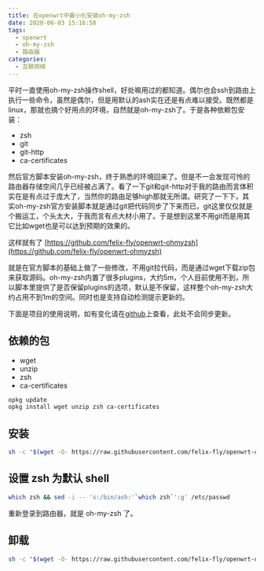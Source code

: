 ```yaml
---
title: 在openwrt中最小化安装oh-my-zsh
date: 2020-06-03 15:16:58
tags:
  - openwrt
  - oh-my-zsh
  - 路由器
categories:
  - 互联网络
---
```


平时一直使用oh-my-zsh操作shell，好处嘛用过的都知道。偶尔也会ssh到路由上执行一些命令，虽然是偶尔，但是用默认的ash实在还是有点难以接受。既然都是linux，那就也搞个好用点的环境，自然就是oh-my-zsh了。于是各种依赖包安装：

* zsh
* git
* git-http
* ca-certificates

然后官方脚本安装oh-my-zsh，终于熟悉的环境回来了。但是不一会发现可怜的路由器存储空间几乎已经被占满了。看了一下git和git-http对于我的路由而言体积实在是有点过于庞大了，当然你的路由足够high那就无所谓。研究了一下下，其实oh-my-zsh官方安装脚本就是通过git把代码同步了下来而已，git这里仅仅就是个搬运工，个头太大，于我而言有点大材小用了。于是想到这里不用git而是用其它比如wget也是可以达到预期的效果的。

这样就有了 [https://github.com/felix-fly/openwrt-ohmyzsh](https://github.com/felix-fly/openwrt-ohmyzsh)

就是在官方脚本的基础上做了一些修改，不用git拉代码，而是通过wget下载zip包来获取源码。oh-my-zsh内置了很多plugins，大约5m，个人目前使用不到，所以脚本里提供了是否保留plugins的选项，默认是不保留，这样整个oh-my-zsh大约占用不到1m的空间。同时也是支持自动检测提示更新的。

下面是项目的使用说明，如有变化请在[github](https://github.com/felix-fly/openwrt-ohmyzsh)上查看，此处不会同步更新。

## 依赖的包

* wget
* unzip
* zsh
* ca-certificates

```bash
opkg update
opkg install wget unzip zsh ca-certificates
```

## 安装

```bash
sh -c "$(wget -O- https://raw.githubusercontent.com/felix-fly/openwrt-ohmyzsh/master/install.sh)"
```

## 设置 zsh 为默认 shell

```bash
which zsh && sed -i -- 's:/bin/ash:'`which zsh`':g' /etc/passwd
```

重新登录到路由器，就是 oh-my-zsh 了。

## 卸载

```bash
sh -c "$(wget -O- https://raw.githubusercontent.com/felix-fly/openwrt-ohmyzsh/master/uninstall.sh)"
```
